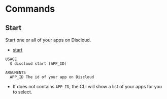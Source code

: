 # Commands

## Start

Start one or all of your apps on Discloud.

- [start](#start)

```sh-session
USAGE
  $ discloud start [APP_ID]

ARGUMENTS
  APP_ID The id of your app on Discloud
```

- If does not contains `APP_ID`, the CLI will show a list of your apps for you to select.
